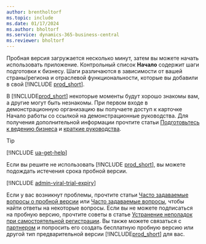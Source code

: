 ```yaml
---
author: brentholtorf
ms.topic: include
ms.date: 01/17/2024
ms.author: bholtorf
ms.service: dynamics-365-business-central
ms.reviewer: bholtorf
---
```

<!--1. Go to **[Dynamics 365 Business Central product](https://www.microsoft.com/en-us/dynamics-365/products/business-central)** page, and choose the **Try for free** button.-->  

Пробная версия загружается несколько минут, затем вы можете начать использовать приложение. Контрольный список **Начало** содержит шаги подготовки к бизнесу. Шаги различаются в зависимости от вашей страны/региона и отраслевой функциональности, которые вы добавили в свой [!INCLUDE [prod_short](prod_short.md)].  

В [!INCLUDE[prod_short](prod_short.md)] некоторые моменты будут хорошо знакомы вам, а другие могут быть незнакомы. При первом входе в демонстрационную организацию вы получаете доступ к карточке Начало работы со ссылкой на демонстрационные руководства. Для получения дополнительной информации прочтите статьи [Подготовьтесь к ведению бизнеса](../ui-get-ready-business.md) и [краткие руководства](../quick-start-business-central.md).  

> [!TIP]
> [!INCLUDE [ua-get-help](ua-get-help.md)]

Если вы решите не использовать [!INCLUDE [prod_short](prod_short.md)], вы можете подождать истечения срока пробной версии.  

[!INCLUDE [admin-viral-trial-expiry](admin-viral-trial-expiry.md)]

Если у вас возникнут проблемы, прочтите статьи [Часто задаваемые вопросы о пробной версии](../trial-faq.md) или [Часто задаваемые вопросы](../across-faq.yml), чтобы найти ответы на некоторые вопросы. Если вы не можете подписаться на пробную версию, прочтите советы в статье [Устранение неполадок при самостоятельной регистрации](../ui-troubleshoot-self-signup.md). Вы также можете связаться с [партнером](/dynamics365/business-central/across-faq#how-do-i-find-a-reselling-partner) и попросить его создать бесплатную пробную версию или другой тип предварительной версии [!INCLUDE[prod_short](prod_short.md)] для вас.  
